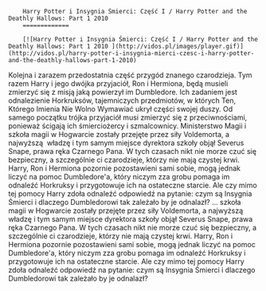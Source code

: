
        Harry Potter i Insygnia Śmierci: Część I / Harry Potter and the Deathly Hallows: Part 1 2010 
        =============
        
        [![Harry Potter i Insygnia Śmierci: Część I / Harry Potter and the Deathly Hallows: Part 1 2010 ](http://vidos.pl/images/player.gif)](http://vidos.pl/harry-potter-i-insygnia-mierci-czesc-i-harry-potter-and-the-deathly-hallows-part-1-2010)
        
        
 Kolejna i zarazem przedostatnia część przygód znanego czarodzieja. Tym razem Harry i jego dwójka przyjaciół, Ron i Hermiona, będą musieli zmierzyć się z misją jaką powierzył im Dumbledore. Ich zadaniem jest odnalezienie Horkruksów, tajemniczych przedmiotów, w których Ten, Którego Imienia Nie Wolno Wymawiać ukrył części swojej duszy. Od samego początku trójka przyjaciół musi zmierzyć się z przeciwnościami, ponieważ ścigają ich śmierciożercy i szmalcownicy. Ministerstwo Magii i szkoła magii w Hogwarcie zostały przejęte przez siły Voldemorta, a najwyższą  władzę i tym samym miejsce dyrektora szkoły objął Severus Snape, prawa ręka Czarnego Pana. W tych czasach nikt nie morze czuć się bezpieczny, a szczególnie ci czarodzieje, którzy nie mają czystej krwi. Harry, Ron i Hermiona pozornie pozostawieni sami sobie, mogą jednak liczyć na pomoc Dumbledore'a, który niczym zza grobu pomaga im odnaleźć Horkruksy i przygotowuje ich na ostateczne starcie. Ale czy mimo tej pomocy Harry zdoła odnaleźć odpowiedź na pytanie: czym są Insygnia Śmierci i dlaczego Dumbledorowi tak zależało by je odnalazł?  ... szkoła magii w Hogwarcie zostały przejęte przez siły Voldemorta, a najwyższą  władzę i tym samym miejsce dyrektora szkoły objął Severus Snape, prawa ręka Czarnego Pana. W tych czasach nikt nie morze czuć się bezpieczny, a szczególnie ci czarodzieje, którzy nie mają czystej krwi. Harry, Ron i Hermiona pozornie pozostawieni sami sobie, mogą jednak liczyć na pomoc Dumbledore'a, który niczym zza grobu pomaga im odnaleźć Horkruksy i przygotowuje ich na ostateczne starcie. Ale czy mimo tej pomocy Harry zdoła odnaleźć odpowiedź na pytanie: czym są Insygnia Śmierci i dlaczego Dumbledorowi tak zależało by je odnalazł?
    
